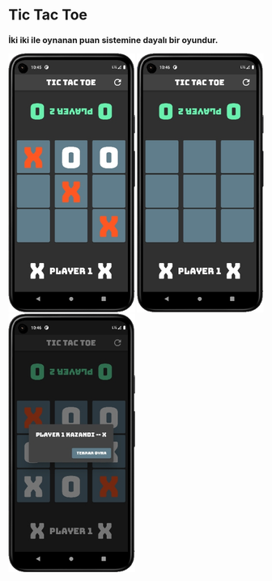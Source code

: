 # Tic Tac Toe 

### İki iki ile oynanan puan sistemine dayalı bir oyundur.

<p float="left">
<img src="https://github.com/furkanayyildiz55/tic_tac_toe/blob/master/image3.jpg" width="250">
<img src="https://github.com/furkanayyildiz55/tic_tac_toe/blob/master/image1.jpg" width="250"> 
<img src="https://github.com/furkanayyildiz55/tic_tac_toe/blob/master/image2.jpg" width="250"> 
</p>
